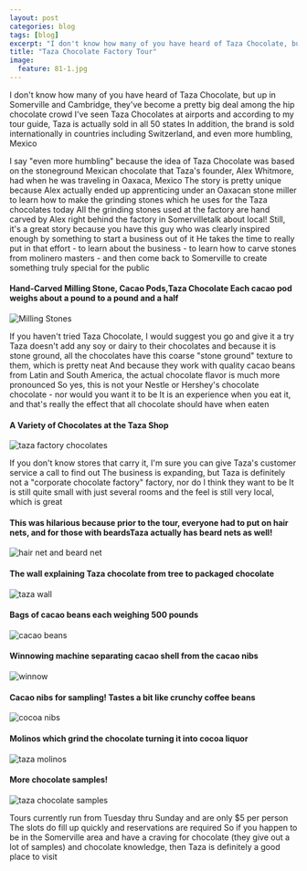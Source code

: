 ```yaml
---
layout: post
categories: blog
tags: [blog]
excerpt: "I don't know how many of you have heard of Taza Chocolate, but up in Cambridge, they've become a pretty big deal among the contemporary chocolate crowd."
title: "Taza Chocolate Factory Tour"
image:
  feature: 81-1.jpg
---
```


I don't know how many of you have heard of Taza Chocolate, but up in Somerville and Cambridge, they've become a pretty big deal among the hip chocolate crowd  I've  seen Taza Chocolates at airports and according to my tour guide, Taza is actually sold in all 50 states  In addition, the brand is sold internationally in countries including Switzerland, and even more humbling, Mexico

I say "even more humbling" because the idea of Taza Chocolate was based on the stoneground Mexican chocolate that Taza's founder, Alex Whitmore, had when he was traveling in Oaxaca, Mexico  The story is pretty unique because Alex actually ended up apprenticing under an Oaxacan stone miller to learn how to make the grinding stones which he uses for the Taza chocolates today  All the grinding stones used at the factory are hand carved by Alex right behind the factory in Somervilletalk about local!  Still, it's a great story because you have this guy who was clearly inspired enough by something to start a business out of it  He takes the time to really put in that effort - to learn about the business - to learn how to carve stones from molinero masters - and then come back to Somerville to create something truly special for the public

#### Hand-Carved Milling Stone, Cacao Pods,Taza Chocolate  Each cacao pod weighs about a pound to a pound and a half
![Milling Stones](/img/81-13JPG "")

If you haven't tried Taza Chocolate, I would suggest you go and give it a try  Taza doesn't add any soy or dairy to their chocolates and because it is stone ground, all the chocolates have this coarse "stone ground" texture to them, which is pretty neat  And because they work with quality cacao beans from Latin and South America, the actual chocolate flavor is much more pronounced  So yes, this is not your Nestle or Hershey's chocolate chocolate - nor would you want it to be  It is an experience when you eat it, and that's really the effect that all chocolate should have when eaten 

#### A Variety of Chocolates at the Taza Shop
![taza factory chocolates](/img/81-15jpg "")

If you don't know stores that carry it, I'm sure you can give Taza's customer service a call to find out  The business is expanding, but Taza is definitely not a "corporate chocolate factory" factory, nor do I think they  want to be  It is still quite small with just several rooms and the feel is still very local, which is great


#### This was hilarious because prior to the tour, everyone had to put on hair nets, and for those with beardsTaza actually has beard nets as well! 
![hair net and beard net](/img/81-2JPG "")

#### The wall explaining Taza chocolate from tree to packaged chocolate
![taza wall](/img/81-14JPG "")

#### Bags of cacao beans each weighing 500 pounds
![cacao beans](/img/81-5JPG "")

#### Winnowing machine separating cacao shell from the cacao nibs
![winnow](/img/81-10JPG "")

#### Cacao nibs for sampling!  Tastes a bit like crunchy coffee beans
![cocoa nibs](/img/81-6JPG "")

#### Molinos which grind the chocolate turning it into cocoa liquor
![taza molinos](/img/81-9JPG "")

#### More chocolate samples!
![taza chocolate samples](/img/81-7JPG "")

Tours currently run from Tuesday thru Sunday and are only $5 per person  The slots do fill up quickly and reservations are required  So if you happen to be in the Somerville area and have a craving for chocolate (they give out a lot of samples) and chocolate knowledge, then Taza is definitely a good place to visit